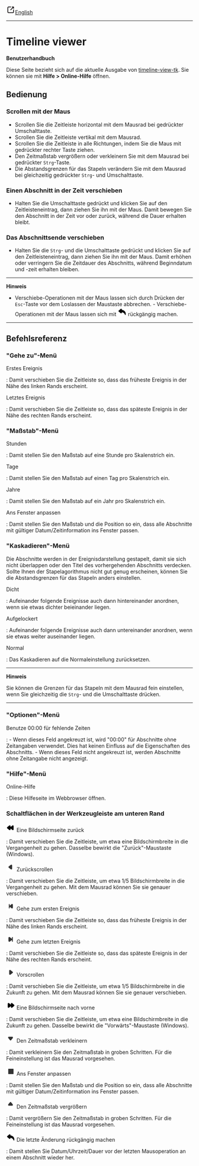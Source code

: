 ![external-link](images/external-link.png)[English](https://peter88213.github.io/timeline-view-tk/help/)

---

# Timeline viewer

**Benutzerhandbuch**


Diese Seite bezieht sich auf die aktuelle Ausgabe von 
[timeline-view-tk](https://github.com/peter88213/timeline-view-tk/). 
Sie können sie mit **Hilfe \> Online-Hilfe** öffnen.

## Bedienung


### Scrollen mit der Maus

-   Scrollen Sie die Zeitleiste horizontal mit dem Mausrad bei
    gedrückter Umschalttaste.
-   Scrollen Sie die Zeitleiste vertikal mit dem Mausrad.
-   Scrollen Sie die Zeitleiste in alle Richtungen, indem Sie die Maus
    mit gedrückter rechter Taste ziehen.
-   Den Zeitmaßstab vergrößern oder verkleinern Sie mit dem Mausrad bei
    gedrückter `Strg`-Taste.
-   Die Abstandsgrenzen für das Stapeln verändern Sie mit dem Mausrad
    bei gleichzeitig gedrückter `Strg`- und Umschalttaste.


### Einen Abschnitt in der Zeit verschieben

-   Halten Sie die Umschalttaste gedrückt und klicken Sie auf den
    Zeitleisteneintrag, dann ziehen Sie ihn mit der Maus. Damit bewegen
    Sie den Abschnitt in der Zeit vor oder zurück, während die Dauer
    erhalten bleibt.

### Das Abschnittsende verschieben

-   Halten Sie die `Strg`- und die Umschalttaste gedrückt und klicken
    Sie auf den Zeitleisteneintrag, dann ziehen Sie ihn mit der Maus.
    Damit erhöhen oder verringern Sie die Zeitdauer des Abschnitts,
    während Beginndatum und -zeit erhalten bleiben.

---

**Hinweis** 

- Verschiebe-Operationen mit der Maus lassen sich durch Drücken der
`Esc`-Taste vor dem Loslassen der Maustaste abbrechen. -
Verschiebe-Operationen mit der Maus lassen sich mit
![undo](images/undo.png) rückgängig machen.

---

## Befehlsreferenz

### \"Gehe zu\"-Menü

Erstes Ereignis

:   Damit verschieben Sie die Zeitleiste so, dass das früheste Ereignis
    in der Nähe des linken Rands erscheint.

Letztes Ereignis

:   Damit verschieben Sie die Zeitleiste so, dass das späteste Ereignis
    in der Nähe des rechten Rands erscheint.


### \"Maßstab\"-Menü

Stunden

:   Damit stellen Sie den Maßstab auf eine Stunde pro Skalenstrich ein.

Tage

:   Damit stellen Sie den Maßstab auf einen Tag pro Skalenstrich ein.

Jahre

:   Damit stellen Sie den Maßstab auf ein Jahr pro Skalenstrich ein.

Ans Fenster anpassen

:   Damit stellen Sie den Maßstab und die Position so ein, dass alle
    Abschnitte mit gültiger Datum/Zeitinformation ins Fenster passen.

### \"Kaskadieren\"-Menü

Die Abschnitte werden in der Ereignisdarstellung gestapelt, damit sie
sich nicht überlappen oder den Titel des vorhergehenden Abschnitts
verdecken. Sollte Ihnen der Stapelagorithmus nicht gut genug erscheinen,
können Sie die Abstandsgrenzen für das Stapeln anders einstellen.

Dicht

:   Aufeinander folgende Ereignisse auch dann hintereinander anordnen,
    wenn sie etwas dichter beieinander liegen.

Aufgelockert

:   Aufeinander folgende Ereignisse auch dann untereinander anordnen,
    wenn sie etwas weiter auseinander liegen.

Normal

:   Das Kaskadieren auf die Normaleinstellung zurücksetzen.

---

**Hinweis**


Sie können die Grenzen für das Stapeln mit dem Mausrad fein einstellen,
wenn Sie gleichzeitig die `Strg`- und die Umschalttaste drücken.

---

### \"Optionen\"-Menü

Benutze 00:00 für fehlende Zeiten

:   -   Wenn dieses Feld angekreuzt ist, wird \"00:00\" für Abschnitte
        ohne Zeitangaben verwendet. Dies hat keinen Einfluss auf die
        Eigenschaften des Abschnitts.
    -   Wenn dieses Feld nicht angekreuzt ist, werden Abschnitte ohne
        Zeitangabe nicht angezeigt.

### \"Hilfe\"-Menü

Online-Hilfe

:   Diese Hilfeseite im Webbrowser öffnen.

### Schaltflächen in der Werkzeugleiste am unteren Rand

![rewindLeft](images/rewindLeft.png) Eine Bildschirmseite zurück

:   Damit verschieben Sie die Zeitleiste, um etwa eine Bildschirmbreite
    in die Vergangenheit zu gehen. Dasselbe bewirkt die
    \"Zurück\"-Maustaste (Windows).

![arrowLeft](images/arrowLeft.png) Zurückscrollen

:   Damit verschieben Sie die Zeitleiste, um etwa 1/5 Bildschirmbreite
    in die Vergangenheit zu gehen. Mit dem Mausrad können Sie sie
    genauer verschieben.

![goToFirst](images/goToFirst.png) Gehe zum ersten Ereignis

:   Damit verschieben Sie die Zeitleiste so, dass das früheste Ereignis
    in der Nähe des linken Rands erscheint.

![goToLast](images/goToLast.png) Gehe zum letzten Ereignis

:   Damit verschieben Sie die Zeitleiste so, dass das späteste Ereignis
    in der Nähe des rechten Rands erscheint.

![arrowRight](images/arrowRight.png) Vorscrollen

:   Damit verschieben Sie die Zeitleiste, um etwa 1/5 Bildschirmbreite
    in die Zukunft zu gehen. Mit dem Mausrad können Sie sie genauer
    verschieben.

![rewindRight](images/rewindRight.png) Eine Bildschirmseite nach vorne

:   Damit verschieben Sie die Zeitleiste, um etwa eine Bildschirmbreite
    in die Zukunft zu gehen. Dasselbe bewirkt die \"Vorwärts\"-Maustaste
    (Windows).

![arrowDown](images/arrowDown.png) Den Zeitmaßstab verkleinern

:   Damit verkleinern Sie den Zeitmaßstab in groben Schritten. Für die
    Feineinstellung ist das Mausrad vorgesehen.

![fitToWindow](images/fitToWindow.png) Ans Fenster anpassen

:   Damit stellen Sie den Maßstab und die Position so ein, dass alle
    Abschnitte mit gültiger Datum/Zeitinformation ins Fenster passen.

![arrowUp](images/arrowUp.png) Den Zeitmaßstab vergrößern

:   Damit vergrößern Sie den Zeitmaßstab in groben Schritten. Für die
    Feineinstellung ist das Mausrad vorgesehen.

![undo](images/undo.png) Die letzte Änderung rückgängig machen

:   Damit stellen Sie Datum/Uhrzeit/Dauer vor der letzten Mausoperation
    an einem Abschnitt wieder her.

